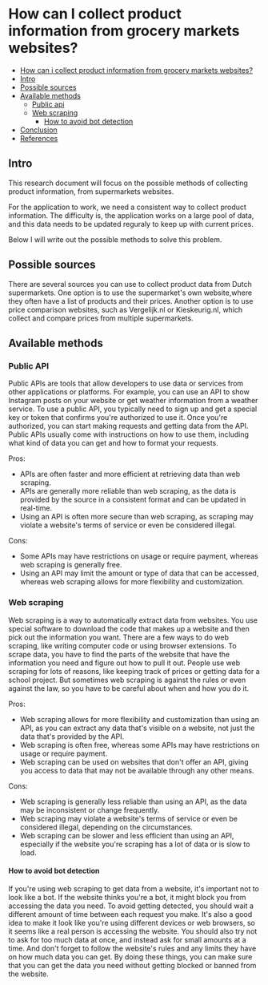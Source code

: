 # How can I collect product information from grocery markets websites?

- [How can i collect product information from grocery markets websites?](#how-can-i-collect-product-information-from-grocery-markets-websites)
- [Intro](#intro)
- [Possible sources](#possible-sources)
- [Available methods](#available-methods)
  - [Public api](#why-use-oauth)
  - [Web scraping](#web-scraping)
    - [How to avoid bot detection](#how-to-avoid-bot-detection)
- [Conclusion](#conclusion)
- [References](#references)


## Intro

This research document will focus on the possible methods of collecting product information, from supermarkets websites.

For the application to work, we need a consistent way to collect product information.
The difficulty is, the application works on a large pool of data, and this data needs to be updated reguraly to keep up with current prices.

Below I will write out the possible methods to solve this problem.


## Possible sources

There are several sources you can use to collect product data from Dutch supermarkets.
One option is to use the supermarket's own website,where they often have a list of products and their prices.
Another option is to use price comparison websites, such as Vergelijk.nl or Kieskeurig.nl, which collect and compare prices from multiple supermarkets.

## Available methods
### Public API

Public APIs are tools that allow developers to use data or services from other applications or platforms.
For example, you can use an API to show Instagram posts on your website or get weather information from a weather service.
To use a public API, you typically need to sign up and get a special key or token that confirms you're authorized to use it.
Once you're authorized, you can start making requests and getting data from the API. Public APIs usually come with instructions on how to use them,
including what kind of data you can get and how to format your requests.

Pros:

- APIs are often faster and more efficient at retrieving data than web scraping.
- APIs are generally more reliable than web scraping, as the data is provided by the source in a consistent format and can be updated in real-time.
- Using an API is often more secure than web scraping, as scraping may violate a website's terms of service or even be considered illegal.

Cons:

- Some APIs may have restrictions on usage or require payment, whereas web scraping is generally free.
- Using an API may limit the amount or type of data that can be accessed, whereas web scraping allows for more flexibility and customization.

### Web scraping

Web scraping is a way to automatically extract data from websites.
You use special software to download the code that makes up a website and then pick out the information you want.
There are a few ways to do web scraping, like writing computer code or using browser extensions.
To scrape data, you have to find the parts of the website that have the information you need and figure out how to pull it out.
People use web scraping for lots of reasons, like keeping track of prices or getting data for a school project.
But sometimes web scraping is against the rules or even against the law, so you have to be careful about when and how you do it.

Pros:

- Web scraping allows for more flexibility and customization than using an API, as you can extract any data that's visible on a website, not just the data that's provided by the API.
- Web scraping is often free, whereas some APIs may have restrictions on usage or require payment.
- Web scraping can be used on websites that don't offer an API, giving you access to data that may not be available through any other means.

Cons:

- Web scraping is generally less reliable than using an API, as the data may be inconsistent or change frequently.
- Web scraping may violate a website's terms of service or even be considered illegal, depending on the circumstances.
- Web scraping can be slower and less efficient than using an API, especially if the website you're scraping has a lot of data or is slow to load.

#### How to avoid bot detection

If you're using web scraping to get data from a website, it's important not to look like a bot. If the website thinks you're a bot,
it might block you from accessing the data you need. To avoid getting detected, you should wait a different amount of time between each request you make.
It's also a good idea to make it look like you're using different devices or web browsers, so it seems like a real person is accessing the website.
You should also try not to ask for too much data at once, and instead ask for small amounts at a time.
And don't forget to follow the website's rules and any limits they have on how much data you can get.
By doing these things, you can make sure that you can get the data you need without getting blocked or banned from the website.


